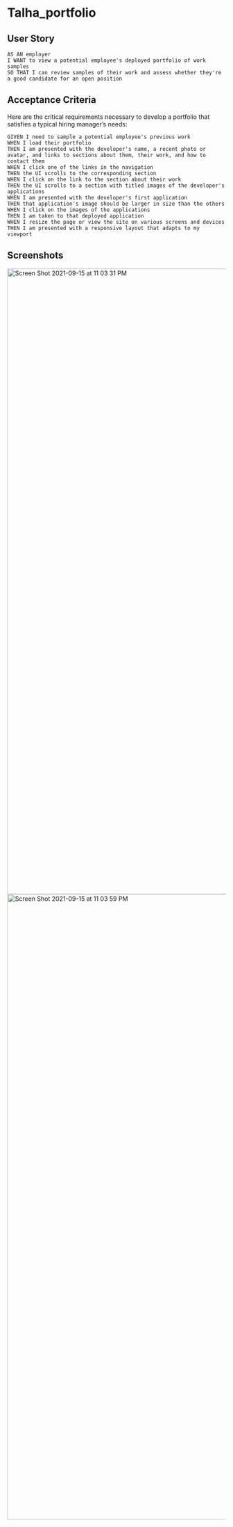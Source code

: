 # Talha_portfolio

## User Story

```
AS AN employer
I WANT to view a potential employee's deployed portfolio of work samples
SO THAT I can review samples of their work and assess whether they're a good candidate for an open position
```

## Acceptance Criteria

Here are the critical requirements necessary to develop a portfolio that satisfies a typical hiring manager’s needs:

```
GIVEN I need to sample a potential employee's previous work
WHEN I load their portfolio
THEN I am presented with the developer's name, a recent photo or avatar, and links to sections about them, their work, and how to contact them
WHEN I click one of the links in the navigation
THEN the UI scrolls to the corresponding section
WHEN I click on the link to the section about their work
THEN the UI scrolls to a section with titled images of the developer's applications
WHEN I am presented with the developer's first application
THEN that application's image should be larger in size than the others
WHEN I click on the images of the applications
THEN I am taken to that deployed application
WHEN I resize the page or view the site on various screens and devices
THEN I am presented with a responsive layout that adapts to my viewport
```

## Screenshots

<img width="1440" alt="Screen Shot 2021-09-15 at 11 03 31 PM" src="https://user-images.githubusercontent.com/85548877/133542773-72e8690f-a390-438a-9d78-5238edfccbf1.png">
<img width="1440" alt="Screen Shot 2021-09-15 at 11 03 59 PM" src="https://user-images.githubusercontent.com/85548877/133542770-e353819b-be58-4f50-95cf-173b1589fc9e.png">

